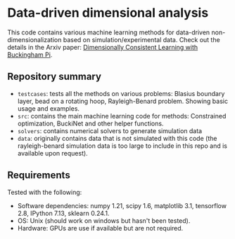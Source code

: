 # Data-driven dimensional analysis
 This code contains various machine learning methods for data-driven non-dimensionalization based on simulation/experimental data. Check out the details in the Arxiv paper: [Dimensionally Consistent Learning with Buckingham Pi](https://arxiv.org/abs/2202.04643).

## Repository summary
- `testcases`: tests all the methods on various problems: Blasius boundary layer, bead on a rotating hoop, Rayleigh-Benard problem. Showing basic usage and examples.
- `src`: contains the main machine learning code for methods: Constrained optimization, BuckiNet and other helper functions.
- `solvers`: contains numerical solvers to generate simulation data
- `data`: originally contains data that is not simulated with this code (the rayleigh-benard simulation data is too large to include in this repo and is available upon request).


## Requirements

Tested with the following:
- Software dependencies: numpy 1.21, scipy 1.6, matplotlib 3.1, tensorflow 2.8, IPython 7.13, sklearn 0.24.1.
- OS: Unix (should work on windows but hasn't been tested).
- Hardware: GPUs are use if available but are not required. 
